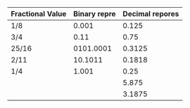 | Fractional Value | Binary repre | Decimal repores |
|------------------|--------------|-----------------|
| 1/8              | 0.001        | 0.125           |
| 3/4              | 0.11         | 0.75            |
| 25/16            | 0101.0001    | 0.3125          |
| 2/11             | 10.1011      | 0.1818          |
| 1/4              | 1.001        | 0.25            |
|                  |              | 5.875           |
|                  |              | 3.1875          |
